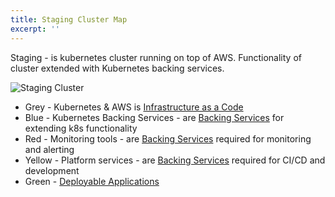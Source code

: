 ```yaml
---
title: Staging Cluster Map
excerpt: ''
---
```


Staging - is kubernetes cluster running on top of AWS. Functionality of cluster extended with Kubernetes backing services.

![Staging Cluster](/assets/2986185-Current_Staging_cluster_-_Page_1_2.png)

- Grey - Kubernetes & AWS is [Infrastructure as a Code](doc:infrastructure-as-a-code)
- Blue - Kubernetes Backing Services - are [Backing Services](doc:scafflod) for extending k8s functionality
- Red - Monitoring tools - are [Backing Services](doc:scafflod) required for monitoring and alerting
- Yellow - Platform services - are [Backing Services](doc:scafflod) required for CI/CD and development
- Green - [Deployable Applications](doc:deployable-application)
